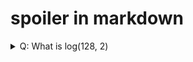 # spoiler in markdown

<details> 
  <summary>Q: What is log(128, 2)</summary>   
   
   log(128)/log(2)
   
</details>
